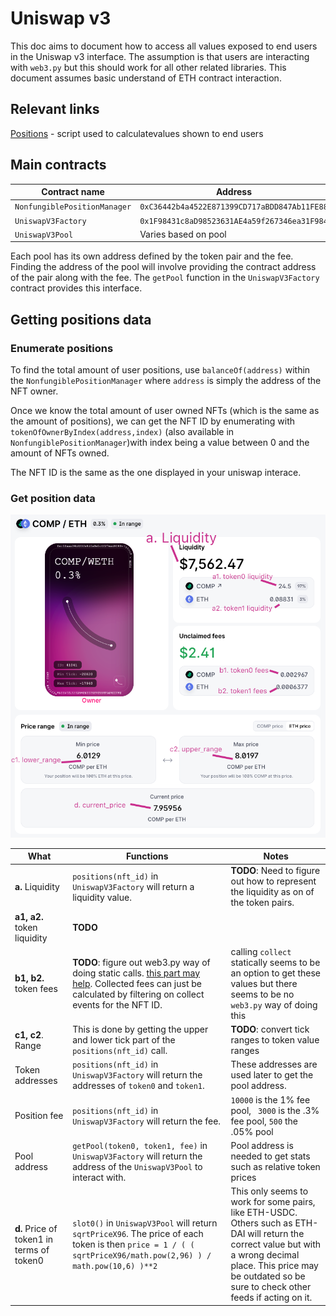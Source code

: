 # Uniswap v3

This doc aims to document how to access all values exposed to end users in the Uniswap v3 interface. The assumption is that users are interacting with `web3.py` but this should work for all other related libraries. This document assumes basic understand of ETH contract interaction.

## Relevant links

[Positions](https://github.com/Uniswap/uniswap-v3-sdk/blob/main/src/entities/position.ts) - script used to calculatevalues shown to end users

 



## Main contracts

| Contract name                | Address                                      | ABI                                                          |
| ---------------------------- | -------------------------------------------- | ------------------------------------------------------------ |
| `NonfungiblePositionManager` | `0xC36442b4a4522E871399CD717aBDD847Ab11FE88` | [link](http://api.etherscan.io/api?module=contract&action=getabi&address=0xc36442b4a4522e871399cd717abdd847ab11fe88&format=raw) |
| `UniswapV3Factory`           | `0x1F98431c8aD98523631AE4a59f267346ea31F984` | [link](http://api.etherscan.io/api?module=contract&action=getabi&address=0x1F98431c8aD98523631AE4a59f267346ea31F984&format=raw) |
| `UniswapV3Pool`              | Varies based on pool                         | [link](http://api.etherscan.io/api?module=contract&action=getabi&address=0x8ad599c3a0ff1de082011efddc58f1908eb6e6d8&format=raw) |

Each pool has its own address defined by the token pair and the fee. Finding the address of the pool will involve providing the contract address of the pair along with the fee. The `getPool` function in the `UniswapV3Factory` contract provides this interface.

## Getting positions data

### Enumerate positions

To find the total amount of user positions, use `balanceOf(address)` within the `NonfungiblePositionManager` where `address` is simply the address of the NFT owner.

Once we know the total amount of user owned NFTs (which is the same as the amount of positions), we can get the NFT ID by enumerating with `tokenOfOwnerByIndex(address,index)` (also available in `NonfungiblePositionManager`)with index being a value between 0 and the amount of NFTs owned.

The NFT ID is the same as the one displayed in your uniswap interace.

### Get position data

![uniswapv3position](uniswapv3position.png)

| What                                      | Functions                                                    | Notes                                                        |
| ----------------------------------------- | ------------------------------------------------------------ | ------------------------------------------------------------ |
| **a.** Liquidity                          | `positions(nft_id)` in `UniswapV3Factory` will return a liquidity value. | **TODO**: Need to figure out how to represent the liquidity as on of the token pairs. |
| **a1, a2.** token liquidity               | **TODO**                                                     |                                                              |
| **b1, b2.** token fees                    | **TODO**: figure out web3.py way of doing static calls. [this part may help](https://github.com/Uniswap/uniswap-interface/blob/6c880d29a64a497c61202a089243aeb2e544af2c/src/hooks/useV3PositionFees.ts#L18). Collected fees can just be calculated by filtering on collect events for the NFT ID. | calling `collect` statically seems to be an option to get these values but there seems to be no `web3.py` way of doing this |
| **c1, c2**. Range                         | This is done by getting the upper and lower tick part of the `positions(nft_id)` call. | **TODO**: convert tick ranges to token value ranges          |
| Token addresses                           | `positions(nft_id)` in `UniswapV3Factory` will return the addresses of `token0` and `token1`. | These addresses are used later to get the pool address.      |
| Position fee                              | `positions(nft_id)` in `UniswapV3Factory` will return the fee. | `10000` is the 1% fee pool, ` 3000` is the .3% fee pool, `500` the .05% pool |
| Pool address                              | `getPool(token0, token1, fee)` in `UniswapV3Factory` will return the address of the `UniswapV3Pool` to interact with. | Pool address is needed to get stats such as relative token prices |
| **d.** Price of token1 in terms of token0 | `slot0()` in `UniswapV3Pool` will return `sqrtPriceX96`. The price of each token is then `price = 1 / ( ( sqrtPriceX96/math.pow(2,96) ) / math.pow(10,6) )**2` | This only seems to work for some pairs, like ETH-USDC. Others such as ETH-DAI will return the correct value but with a wrong decimal place. This price may be outdated so be sure to check other feeds if acting on it. |

